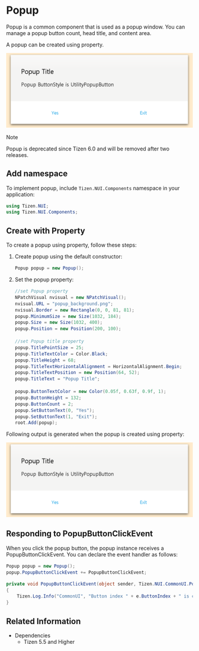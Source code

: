 # Popup
Popup is a common component that is used as a popup window. You can manage a popup button count, head title, and content area.

A popup can be created using property.

![PopupProperty](./media/PopupProperty.PNG)

> [!NOTE]
> Popup is deprecated since Tizen 6.0 and will be removed after two releases.

## Add namespace
To implement popup, include `Tizen.NUI.Components` namespace in your application:

```csharp
using Tizen.NUI;
using Tizen.NUI.Components;
```

## Create with Property

To create a popup using property, follow these steps:

1. Create popup using the default constructor:

    ```csharp
    Popup popup = new Popup();
    ```

2. Set the popup property:

    ```csharp
    //set Popup property
    NPatchVisual nvisual = new NPatchVisual();
    nvisual.URL = "popup_background.png";
    nvisual.Border = new Rectangle(0, 0, 81, 81);
    popup.MinimumSize = new Size(1032, 184);
    popup.Size = new Size(1032, 400);
    popup.Position = new Position(200, 100);

    //set Popup title property
    popup.TitlePointSize = 25;
    popup.TitleTextColor = Color.Black;
    popup.TitleHeight = 68;
    popup.TitleTextHorizontalAlignment = HorizontalAlignment.Begin;
    popup.TitleTextPosition = new Position(64, 52);
    popup.TitleText = "Popup Title";

    popup.ButtonTextColor = new Color(0.05f, 0.63f, 0.9f, 1);
    popup.ButtonHeight = 132;
    popup.ButtonCount = 2;
    popup.SetButtonText(0, "Yes");
    popup.SetButtonText(1, "Exit");
    root.Add(popup);
    ```

Following output is generated when the popup is created using property:

![PopupProperty](./media/PopupProperty.PNG)

## Responding to PopupButtonClickEvent
When you click the popup button, the popup instance receives a PopupButtonClickEvent.
You can declare the event handler as follows:

```csharp
Popup popup = new Popup();
popup.PopupButtonClickEvent += PopupButtonClickEvent;
```

```csharp
private void PopupButtonClickEvent(object sender, Tizen.NUI.CommonUI.Popup.ButtonClickEventArgs e)
{
    Tizen.Log.Info("CommonUI", "Button index " + e.ButtonIndex + " is clicked");
}
```

## Related Information
- Dependencies
  -   Tizen 5.5 and Higher
